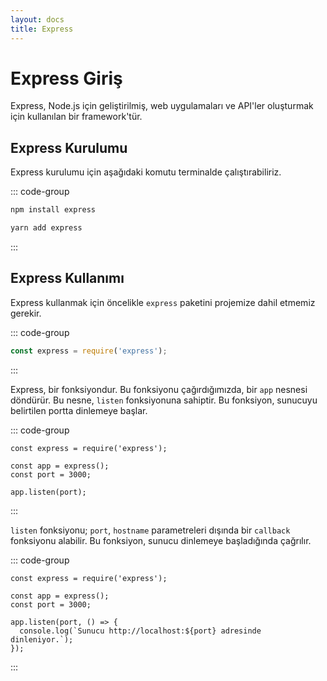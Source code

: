 ```yaml
---
layout: docs
title: Express
---
```


# Express Giriş

Express, Node.js için geliştirilmiş, web uygulamaları ve API'ler oluşturmak için kullanılan bir framework'tür.

## Express Kurulumu

Express kurulumu için aşağıdaki komutu terminalde çalıştırabiliriz.

::: code-group
```bash [npm]
npm install express
```
```bash [yarn]
yarn add express
```
:::

## Express Kullanımı

Express kullanmak için öncelikle `express` paketini projemize dahil etmemiz gerekir.

::: code-group
```js [index.js]
const express = require('express');
```
:::

Express, bir fonksiyondur. Bu fonksiyonu çağırdığımızda, bir `app` nesnesi döndürür. Bu nesne, `listen` fonksiyonuna sahiptir. Bu fonksiyon, sunucuyu belirtilen portta dinlemeye başlar.

::: code-group
```js{3-6} [index.js]
const express = require('express');

const app = express();
const port = 3000;

app.listen(port);
```
:::

`listen` fonksiyonu; `port`, `hostname` parametreleri dışında bir `callback` fonksiyonu alabilir. Bu fonksiyon, sunucu dinlemeye başladığında çağrılır.

::: code-group
```js{6-8} [index.js]
const express = require('express');

const app = express();
const port = 3000;

app.listen(port, () => {
  console.log(`Sunucu http://localhost:${port} adresinde dinleniyor.`);
});
```
:::
